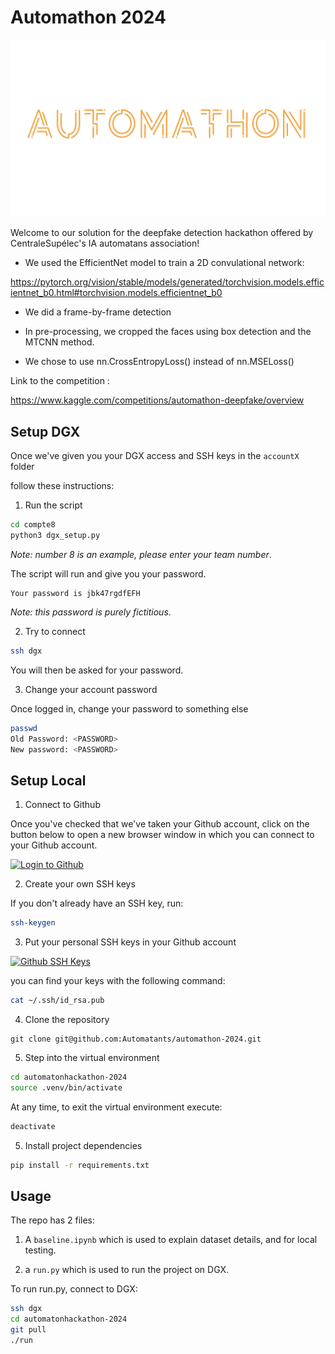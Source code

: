 # Automathon 2024

![](./images/automathon.png)

Welcome to our solution for the deepfake detection hackathon offered by CentraleSupélec's IA automatans association!

- We used the EfficientNet model to train a 2D convulational network:

https://pytorch.org/vision/stable/models/generated/torchvision.models.efficientnet_b0.html#torchvision.models.efficientnet_b0

- We did a frame-by-frame detection

- In pre-processing, we cropped the faces using box detection and the MTCNN method. 

- We chose to use nn.CrossEntropyLoss() instead of nn.MSELoss()

Link to the competition :

https://www.kaggle.com/competitions/automathon-deepfake/overview

## Setup DGX

Once we've given you your DGX access and SSH keys in the `accountX` folder

follow these instructions:

1. Run the script

```bash
cd compte8
python3 dgx_setup.py
```

*Note: number 8 is an example, please enter your team number*.

The script will run and give you your password.

```
Your password is jbk47rgdfEFH
```

*Note: this password is purely fictitious*.

2. Try to connect

```bash
ssh dgx
```
You will then be asked for your password.

3. Change your account password

Once logged in, change your password to something else

```bash
passwd
Old Password: <PASSWORD>
New password: <PASSWORD>
```

## Setup Local

1. Connect to Github

Once you've checked that we've taken your Github account, click on the button below to open a new browser window in which you can connect to your Github account.

[![Login to Github](https://img.shields.io/badge/-Connect%20to%20Github-black?style=flat&logoColor=white&color=blueviolet)](https://github.com/)

2. Create your own SSH keys

If you don't already have an SSH key, run:

```bash
ssh-keygen
```

3. Put your personal SSH keys in your Github account

[![Github SSH Keys](https://img.shields.io/badge/-Github%20SSH%20Keys-black?style=flat&logoColor=white&color=blueviolet)](https://github.com/settings/keys)

you can find your keys with the following command:

```bash
cat ~/.ssh/id_rsa.pub
```

4. Clone the repository

```
git clone git@github.com:Automatants/automathon-2024.git
```

5. Step into the virtual environment

```bash
cd automatonhackathon-2024
source .venv/bin/activate
```

At any time, to exit the virtual environment execute:

```bash
deactivate
```

5. Install project dependencies

```bash
pip install -r requirements.txt
```

## Usage

The repo has 2 files:

1. A `baseline.ipynb` which is used to explain dataset details, and for local testing.

2. a `run.py` which is used to run the project on DGX.

To run run.py, connect to DGX:

```bash
ssh dgx
cd automatonhackathon-2024
git pull
./run
```



